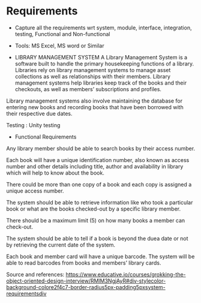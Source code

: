 # Requirements

* Capture all the requirements wrt system, module, interface, integration, testing, Functional and Non-functional

* Tools: MS Excel, MS word or Similar
* LIBRARY MANAGEMENT SYSTEM
A Library Management System is a software built to handle the primary housekeeping functions of a library. Libraries rely on library management systems to manage asset collections as well as relationships with their members. Library management systems help libraries keep track of the books and their checkouts, as well as members’ subscriptions and profiles.

Library management systems also involve maintaining the database for entering new books and recording books that have been borrowed with their respective due dates.

Testing : Unity testing
* Functional Requirements

Any library member should be able to search books by their access number.

Each book will have a unique identification number, also known as access number and other details including title, author and availability in library which will help to know about the book.

There could be more than one copy of a book and each copy is assigned a unique access number.

The system should be able to retrieve information like who took a particular book or what are the books checked-out by a specific library member.

There should be a maximum limit (5) on how many books a member can check-out.

The system should be able to tell if a book is beyond the duea date or not by retrieving the current date of the system.

Each book and member card will have a unique barcode. The system will be able to read barcodes from books and members’ library cards.

Source and references: https://www.educative.io/courses/grokking-the-object-oriented-design-interview/RMlM3NgjAyR#div-stylecolor-background-colore2f4c7-border-radius5px-padding5pxsystem-requirementsdiv
